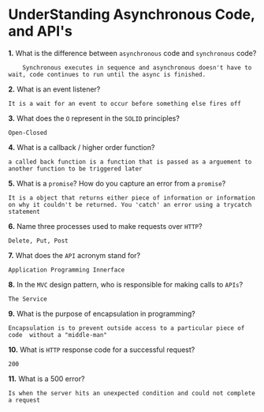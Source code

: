 # UnderStanding Asynchronous Code, and API's

**1.** What is the difference between `asynchronous` code and `synchronous` code?
<!-- enter you answer in the space below -->
```
    Synchronous executes in sequence and asynchronous doesn't have to wait, code continues to run until the async is finished.
```
**2.** What is an event listener?
<!-- enter you answer in the space below -->
```
It is a wait for an event to occur before something else fires off
```
**3.** What does the `O` represent in the `SOLID` principles?
<!-- enter you answer in the space below -->
```
Open-Closed
```
**4.** What is a callback / higher order function?
<!-- enter you answer in the space below -->
```
a called back function is a function that is passed as a arguement to another function to be triggered later
```
**5.** What is a `promise`? How do you capture an error from a `promise`?
<!-- enter you answer in the space below -->
```
It is a object that returns either piece of information or information on why it couldn't be returned. You 'catch' an error using a trycatch statement
```
**6.** Name three processes used to make requests over `HTTP`?
<!-- enter you answer in the space below -->
```
Delete, Put, Post
```
**7.** What does the `API` acronym stand for?
<!-- enter you answer in the space below -->
```
Application Programming Innerface
```
**8.** In the `MVC` design pattern, who is responsible for making calls to `APIs`?
<!-- enter you answer in the space below -->
```
The Service
```
**9.** What is the purpose of encapsulation in programming?
<!-- enter you answer in the space below -->
```
Encapsulation is to prevent outside access to a particular piece of code  without a "middle-man"
```
**10.** What is `HTTP` response code for a successful request?
<!-- enter you answer in the space below -->
```
200
```
**11.** What is a 500 error?
<!-- enter you answer in the space below -->
```
Is when the server hits an unexpected condition and could not complete a request
```